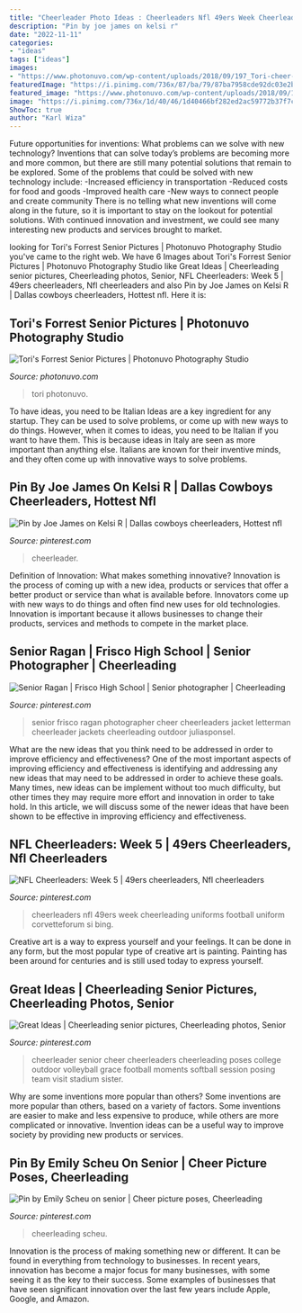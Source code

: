 ```yaml
---
title: "Cheerleader Photo Ideas : Cheerleaders Nfl 49ers Week Cheerleading Uniforms Football Uniform Corvetteforum Si Bing"
description: "Pin by joe james on kelsi r"
date: "2022-11-11"
categories:
- "ideas"
tags: ["ideas"]
images:
- "https://www.photonuvo.com/wp-content/uploads/2018/09/197_Tori-cheer-cheerleader-school-photonuvo-senior-pictures.jpg"
featuredImage: "https://i.pinimg.com/736x/87/ba/79/87ba7958cde92dc03e2bb5a4680d70b6.jpg"
featured_image: "https://www.photonuvo.com/wp-content/uploads/2018/09/197_Tori-cheer-cheerleader-school-photonuvo-senior-pictures.jpg"
image: "https://i.pinimg.com/736x/1d/40/46/1d40466bf282ed2ac59772b37f7c5f81--cheerleader-senior-pictures-cheerleaders-pictures.jpg"
ShowToc: true
author: "Karl Wiza"
---
```



Future opportunities for inventions: What problems can we solve with new technology?
Inventions that can solve today’s problems are becoming more and more common, but there are still many potential solutions that remain to be explored. Some of the problems that could be solved with new technology include: 
-Increased efficiency in transportation 
-Reduced costs for food and goods 
-Improved health care 
-New ways to connect people and create community 
There is no telling what new inventions will come along in the future, so it is important to stay on the lookout for potential solutions. With continued innovation and investment, we could see many interesting new products and services brought to market.

	

		
looking for Tori&#039;s Forrest Senior Pictures | Photonuvo Photography Studio you've came to the right web. We have 6 Images about Tori&#039;s Forrest Senior Pictures | Photonuvo Photography Studio like Great Ideas | Cheerleading senior pictures, Cheerleading photos, Senior, NFL Cheerleaders: Week 5 | 49ers cheerleaders, Nfl cheerleaders and also Pin by Joe James on Kelsi R | Dallas cowboys cheerleaders, Hottest nfl. Here it is:
		
    
## Tori&#039;s Forrest Senior Pictures | Photonuvo Photography Studio

<img loading=lazy src="https://www.photonuvo.com/wp-content/uploads/2018/09/197_Tori-cheer-cheerleader-school-photonuvo-senior-pictures.jpg" onerror="this.onerror=null;this.src='https://tse2.mm.bing.net/th?id=OIP.EgBdVMN7diLkSgj9FnsHmAHaLF&amp;pid=15.1';" alt="Tori&#039;s Forrest Senior Pictures | Photonuvo Photography Studio">

_Source: photonuvo.com_

>tori photonuvo. 

	

To have ideas, you need to be Italian
Ideas are a key ingredient for any startup. They can be used to solve problems, or come up with new ways to do things. However, when it comes to ideas, you need to be Italian if you want to have them. This is because ideas in Italy are seen as more important than anything else. Italians are known for their inventive minds, and they often come up with innovative ways to solve problems.

    
## Pin By Joe James On Kelsi R | Dallas Cowboys Cheerleaders, Hottest Nfl

<img loading=lazy src="https://i.pinimg.com/736x/38/45/fd/3845fdc9e220ec95f51b40dceb7eb167--dallas-cheerleaders-nfl-dallas-cowboys.jpg" onerror="this.onerror=null;this.src='https://tse2.mm.bing.net/th?id=OIP.ipRAl3IVR9faJsIbeXueugHaKg&amp;pid=15.1';" alt="Pin by Joe James on Kelsi R | Dallas cowboys cheerleaders, Hottest nfl">

_Source: pinterest.com_

>cheerleader. 

	

Definition of Innovation: What makes something innovative?
Innovation is the process of coming up with a new idea, products or services that offer a better product or service than what is available before. Innovators come up with new ways to do things and often find new uses for old technologies. Innovation is important because it allows businesses to change their products, services and methods to compete in the market place.

    
## Senior Ragan | Frisco High School | Senior Photographer | Cheerleading

<img loading=lazy src="https://i.pinimg.com/736x/41/96/a2/4196a2746b01446a3ee313b64142471a.jpg" onerror="this.onerror=null;this.src='https://tse1.mm.bing.net/th?id=OIP.7qPLG5g6chg2d3o9astDUwHaLM&amp;pid=15.1';" alt="Senior Ragan | Frisco High School | Senior photographer | Cheerleading">

_Source: pinterest.com_

>senior frisco ragan photographer cheer cheerleaders jacket letterman cheerleader jackets cheerleading outdoor juliasponsel. 

	

What are the new ideas that you think need to be addressed in order to improve efficiency and effectiveness?
One of the most important aspects of improving efficiency and effectiveness is identifying and addressing any new ideas that may need to be addressed in order to achieve these goals. Many times, new ideas can be implement without too much difficulty, but other times they may require more effort and innovation in order to take hold. In this article, we will discuss some of the newer ideas that have been shown to be effective in improving efficiency and effectiveness.

    
## NFL Cheerleaders: Week 5 | 49ers Cheerleaders, Nfl Cheerleaders

<img loading=lazy src="https://i.pinimg.com/736x/87/ba/79/87ba7958cde92dc03e2bb5a4680d70b6.jpg" onerror="this.onerror=null;this.src='https://tse2.mm.bing.net/th?id=OIP.c_XOKQ9H56oQhFOX4fXnJQHaJs&amp;pid=15.1';" alt="NFL Cheerleaders: Week 5 | 49ers cheerleaders, Nfl cheerleaders">

_Source: pinterest.com_

>cheerleaders nfl 49ers week cheerleading uniforms football uniform corvetteforum si bing. 

	

Creative art is a way to express yourself and your feelings. It can be done in any form, but the most popular type of creative art is painting. Painting has been around for centuries and is still used today to express yourself.

    
## Great Ideas | Cheerleading Senior Pictures, Cheerleading Photos, Senior

<img loading=lazy src="https://i.pinimg.com/736x/1d/40/46/1d40466bf282ed2ac59772b37f7c5f81--cheerleader-senior-pictures-cheerleaders-pictures.jpg" onerror="this.onerror=null;this.src='https://tse2.mm.bing.net/th?id=OIP.pfxqHXIiig5EpKqhDa66YAHaLH&amp;pid=15.1';" alt="Great Ideas | Cheerleading senior pictures, Cheerleading photos, Senior">

_Source: pinterest.com_

>cheerleader senior cheer cheerleaders cheerleading poses college outdoor volleyball grace football moments softball session posing team visit stadium sister. 

	

Why are some inventions more popular than others?
Some inventions are more popular than others, based on a variety of factors. Some inventions are easier to make and less expensive to produce, while others are more complicated or innovative. Invention ideas can be a useful way to improve society by providing new products or services.

    
## Pin By Emily Scheu On Senior | Cheer Picture Poses, Cheerleading

<img loading=lazy src="https://i.pinimg.com/736x/31/5f/77/315f77a220f14b5fc1507e211bc4ede4.jpg" onerror="this.onerror=null;this.src='https://tse2.mm.bing.net/th?id=OIP.OTZ1QhKvAeffDwnzpCNkqwHaLH&amp;pid=15.1';" alt="Pin by Emily Scheu on senior | Cheer picture poses, Cheerleading">

_Source: pinterest.com_

>cheerleading scheu. 

	

Innovation is the process of making something new or different. It can be found in everything from technology to businesses. In recent years, innovation has become a major focus for many businesses, with some seeing it as the key to their success. Some examples of businesses that have seen significant innovation over the last few years include Apple, Google, and Amazon.

